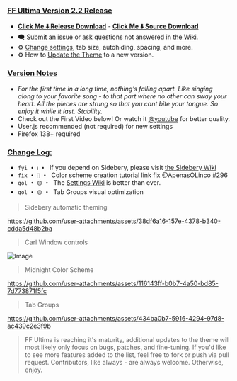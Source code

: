 ### <ins> FF Ultima Version 2.2 Release
- **[Click Me ⬇️ Release Download](https://github.com/soulhotel/FF-ULTIMA/releases/download/2.2/ffultima2.2.zip)** - **[Click Me ⬇️ Source Download](https://github.com/soulhotel/FF-ULTIMA/archive/refs/heads/main.zip)**
- 🗨️ [Submit an issue](https://github.com/soulhotel/FF-ULTIMA/issues/new/choose) or ask questions not answered in [the Wiki](https://github.com/soulhotel/FF-ULTIMA/wiki).
- ⚙️ [Change settings](https://github.com/soulhotel/FF-ULTIMA/wiki/Settings), tab size, autohiding, spacing, and more.
- ⚙️ How to [Update the Theme](https://github.com/soulhotel/FF-ULTIMA/wiki/How-to-Update-the-Theme) to a new version.
  
### <ins> Version Notes
- *For the first time in a long time, nothing’s falling apart. Like singing along to your favorite song - to that part where no other can sway your heart. All the pieces are strung so that you cant bite your tongue. So enjoy it while it last. Stability.*
- Check out the First Video below! Or watch it [@youtube](https://www.youtube.com/watch?v=xtUBmixQHvo&list=PLTVs0Y4lTV55tEwbkGwlooQinDbge3a6O&index=1) for better quality.
- User.js recommended (not required) for new settings
- Firefox 138+ required

### <ins> Change Log:
- `fyi • ℹ️ • ` If you depend on Sidebery, please visit [the Sidebery Wiki](https://github.com/soulhotel/FF-ULTIMA/wiki/Sidebery-Configuration)
- `fix • 🔴 • ` Color scheme creation tutorial link fix @ApenasOLinco #296
- `qol • 🟡 • ` The [Settings Wiki](https://github.com/soulhotel/FF-ULTIMA/wiki/SETTINGS) is better than ever.
- `qol • 🟡 • ` Tab Groups visual optimization

> Sidebery automatic theming

https://github.com/user-attachments/assets/38df6a16-157e-4378-b340-cdda5d48b2ba

> Carl Window controls

![Image](https://github.com/user-attachments/assets/4d04d204-023c-4c7c-b4e8-72237538d122)

> Midnight Color Scheme

https://github.com/user-attachments/assets/116143ff-b0b7-4a50-bd85-7d773871f5fc

> Tab Groups 

https://github.com/user-attachments/assets/434ba0b7-5916-4294-97d8-ac439c2e3f9b


> FF Ultima is reaching it's maturity, additional updates to the theme will most likely only focus on bugs, patches, and fine-tuning. If you'd like to see more features added to the list, feel free to fork or push via pull request. Contributors, like always - are always welcome. Otherwise, enjoy.
